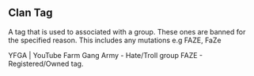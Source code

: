 ## Clan Tag

A tag that is used to associated with a group.
These ones are banned for the specified reason.
This includes any mutations e.g FAZE, FaZe

YFGA | YouTube Farm Gang Army - Hate/Troll group
FAZE - Registered/Owned tag.

